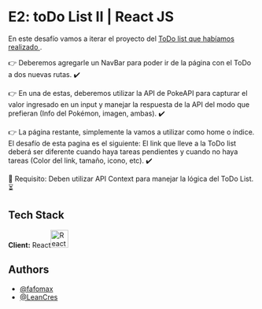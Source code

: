 # E2: toDo List II | React JS

En este desafío vamos a iterar el proyecto del <a href="https://github.com/fafomax/E1-toDo-List-React-JS" target="_blank" rel="noreferrer">ToDo list que habíamos realizado </a>.

👉 Deberemos agregarle un NavBar para poder ir de la página con el ToDo a dos nuevas rutas. :heavy_check_mark:

👉 En una de estas, deberemos utilizar la API de PokeAPI para capturar el valor ingresado en un input y manejar la respuesta de la API del modo que prefieran (Info del Pokémon, imagen, ambas). :heavy_check_mark:

👉 La página restante, simplemente la vamos a utilizar como home o índice. El desafío de esta pagina es el siguiente:
El link que lleve a la ToDo list deberá ser diferente cuando haya tareas pendientes y cuando no haya tareas (Color del link, tamaño, icono, etc). :heavy_check_mark:

🚨 Requisito: Deben utilizar API Context para manejar la lógica del ToDo List. :hourglass_flowing_sand:

## Tech Stack

**Client:** React<a href="https://reactjs.org/" target="_blank" rel="noreferrer"><img src="https://raw.githubusercontent.com/danielcranney/readme-generator/main/public/icons/skills/react-colored.svg" width="36" height="36" alt="React" /></a>

## Authors

- [@fafomax](https://github.com/fafomax/)
- [@LeanCres](https://github.com/LeanCres/)
